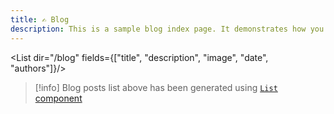```yaml
---
title: ✍️ Blog
description: This is a sample blog index page. It demonstrates how you can add a features image to a page and create a simple list of blog posts.
---
```


<List dir="/blog" fields={["title", "description", "image", "date", "authors"]}/>

>[!info]
>Blog posts list above has been generated using [`List` component](https://flowershow.app/docs/list-component)
